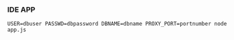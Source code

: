 ### IDE APP

```ssh
USER=dbuser PASSWD=dbpassword DBNAME=dbname PROXY_PORT=portnumber node app.js
```
